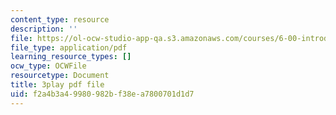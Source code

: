 ```yaml
---
content_type: resource
description: ''
file: https://ol-ocw-studio-app-qa.s3.amazonaws.com/courses/6-00-introduction-to-computer-science-and-programming-fall-2008/f2a4b3a49980982bf38ea7800701d1d7_Pij6J0HsYFA.pdf
file_type: application/pdf
learning_resource_types: []
ocw_type: OCWFile
resourcetype: Document
title: 3play pdf file
uid: f2a4b3a4-9980-982b-f38e-a7800701d1d7
---
```

